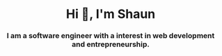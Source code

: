 <h1 align="center">Hi 👋, I'm Shaun</h1>
<h3 align="center">I am a software engineer with a interest in web development and entrepreneurship.</h3>
